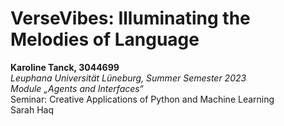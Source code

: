 # VerseVibes: Illuminating the Melodies of Language

**Karoline Tanck, 3044699**  
*Leuphana Universität Lüneburg, Summer Semester 2023*  
*Module „Agents and Interfaces“*  
Seminar: Creative Applications of Python and Machine Learning  
Sarah Haq  

